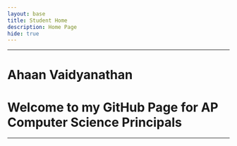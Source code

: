 ```yaml
---
layout: base
title: Student Home 
description: Home Page
hide: true
---
```


---
# Ahaan Vaidyanathan 
# Welcome to my GitHub Page for AP Computer Science Principals
---



<html lang="en">
<head>
    <meta charset="UTF-8">
    <meta name="viewport" content="width=device-width, initial-scale=1.0">
    <title>Cookie Clicker Game</title>
    <style>
        /* Style the link to look like a button */
        .button-link {
            display: inline-block;
            background-color: #4CAF50; /* Green background */
            color: white; /* White text */
            padding: 10px 20px; /* Padding around the text */
            text-align: center; /* Center the text */
            text-decoration: none; /* Remove underline */
            border-radius: 5px; /* Rounded corners */
            font-size: 16px; /* Font size */
            cursor: pointer; /* Pointer/hand icon on hover */
        }

        .button-link:hover {
            background-color: #45a049; /* Darker green on hover */
        }
    </style>
</head>
<body>

<p>Debug: site.baseurl is "{{site.baseurl}}"</p>
<a href="{{site.baseurl}}/cookie-clicker/" class="button-link">Cookie Clicker Game</a> 

</body>
</html>
